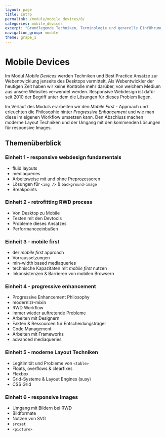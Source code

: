 ```yaml
---
layout: page
title: Intro
permalink: /module/mobile_devices/0/
categories: mobile_devices
excerpt: "Grundlegende Techniken, Terminologie und generelle Einführung in die Thematik."
navigation_group: module
theme: grape_1
---
```


# Mobile Devices

Im Modul _Mobile Devices_ werden Techniken und Best Practice Ansätze zur Webentwicklung jenseits des Desktops vermittelt. Als Webentwickler der heutigen Zeit haben wir keine Kontrolle mehr darüber, von welchem Medium aus unsere Websites verwendet werden. Responsive Webdesign ist dafür seit 2010 der Begriff unter dem die Lösungen für dieses Problem liegen.

Im Verlauf des Moduls erarbeiten wir den _Mobile First_ - Approach und erleuchten die Philosophie hinter _Progressive Enhancement_ und wie man diese im eigenen Workflow umsetzen kann. Den Abschluss machen moderne Layout Techniken und der Umgang mit den kommenden Lösungen für responsive Images.

## Themenüberblick

### Einheit 1 - responsive webdesign fundamentals

+ fluid layouts
+ mediaqueries
+ Arbeitsweise mit und ohne Preprozessoren
+ Lösungen für `<img />` & `background-image`
+ Breakpoints

### Einheit 2 - retrofitting RWD process

+ Von Desktop zu Mobile
+ Testen mit den Devtools
+ Probleme dieses Ansatzes
+ Performanceeinbußen

### Einheit 3 - mobile first

+ der _mobile first_ approach
+ Vorraussetzungen
+ min-width based mediaqueries
+ technische Kapazitäten mit _mobile first_ nutzen
+ Inkonsistenzen & Barrieren von mobilen Browsern

### Einheit 4 - progressive enhancement

+ Progressive Enhancement Philosophy
+ modernizr-mixin
+ RWD Workflow
+ immer wieder auftretende Probleme
+ Arbeiten mit Designern
+ Fakten & Ressourcen für Entscheidungsträger
+ Code Management
+ Arbeiten mit Frameworks
+ advanced mediaqueries

### Einheit 5 - moderne Layout Techniken

+ Legitimität und Probleme von `<table>`
+ Floats, overflows & clearfixes
+ Flexbox
+ Grid-Systeme & Layout Engines (susy)
+ CSS Grid

### Einheit 6 - responsive images

+ Umgang mit Bildern bei RWD
+ Bildformate
+ Nutzen von SVG
+ `srcset`
+ `<picture>`
